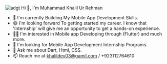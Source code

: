![adgt](https://github.com/Khalil-Flutter/Khalil-Flutter/assets/139328349/7f3c37fd-e1fd-4945-a2a1-36f3973411c0)
                                              Hi 👋, I'm Muhammad Khalil Ur Rehman
- 🌱 I'm currently Building My Mobile App Development Skills.
- 😄 I'm looking forward To getting started my career. I know that 'Internship' will give me an opportunity to get a hands-on experience.
- 👨‍💻 I'm interested in Mobile app Developing through (Flutter) and much more.
- 👀 I'm looking for Mobile App Development Internship Programs.
- 💬 Ask me about Dart, Html, CSS.
- 📫 Reach me at khalildev03@gamil.com / +923112764610
  
